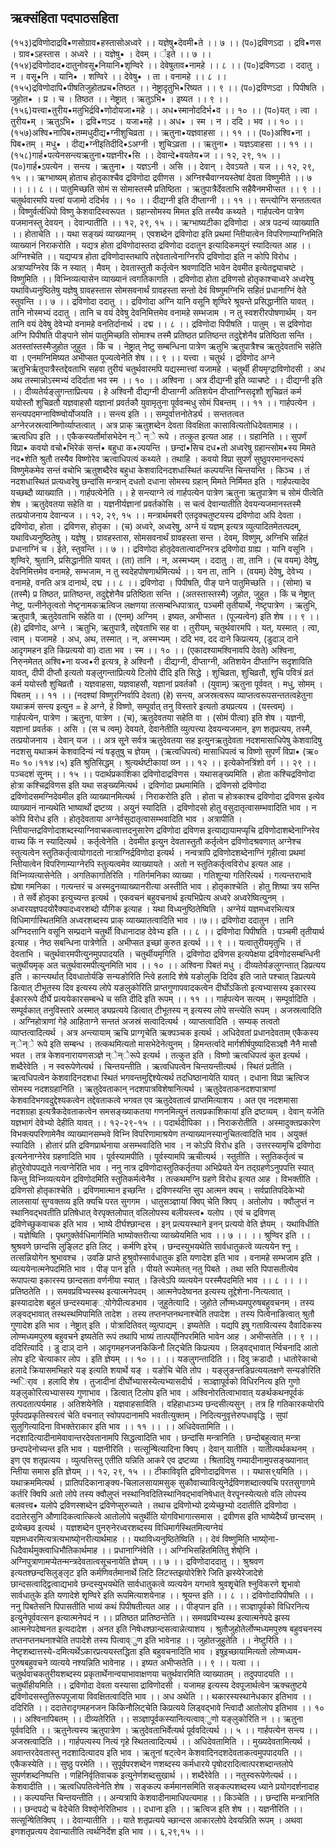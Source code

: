 ## ऋक्संहिता पदपाठसहिता
(१५३)द्रविणोदाद्रवि•णसोग्राव•हस्तासोअध्वरे ।। यज्ञेषु•देवमी•ते ।। ७ ।।
(प०)द्रविणऽदा । द्रवि•णस । ग्राव•ऽहस्तास । अध्वरे ।। यज्ञेषु• । देवम् । र्इते ।। ७ ।।
(१५४)द्रविणोदाद•दातुनोवसू•नियानि•शृण्विरे ।। देवेषुताव•नामहे ।। ८ ।।
(प०)द्रविणऽदा । ददातु । न । वसू•नि । यानि• । शण्विरे ।। देवेषु• । ता । वनामहे ।। ८ ।।
(१५५)द्रविणोदापि•पीषतिजुहोतप्रच•तिष्ठत ।। नेष्ट्रादृतुभि•रिष्यत ।। ९ ।।
(प०)द्रविणऽदा । पिपीषति । जुहोत• । प्र । च । तिष्ठत ।। नेष्ट्रात् । ऋतुऽभि• । इष्यत ।। ९ ।।
(१५६)यत्त्वा•तुरीय•मतुभिर्द्रवि•णोदोयजा•महे ।। अध•स्मानोददिर्भ•व ।। १० ।।
(प०)यत् । त्वा । तुरीय•म् । ऋतुऽभि• । द्रवि•णऽद । यजा•महे ।। अध• । स्म । न । ददि । भव ।। १० ।।
(१५७)अश्वि•नापिब•तम्मधुदीद्य•ग्नीशुचिव्रता ।। ऋतुना•यज्ञवाहसा ।। ११ ।।
(प०)अश्वि•ना । पिब•तम् । मधु• । दीद्य•ग्नीइतिदीदि•ऽअग्नी । शुचिऽव्रता ।। ऋतुना• । यज्ञऽवाहसा ।। ११ ।।
(१५८)गार्ह•पत्येनसन्त्यऋतुना•यज्ञनीर•सि ।। देवान्दे•वयतेय•ज ।। १२, २९, १५ ।।
(प०)गार्ह•ऽपत्येन । सन्त्य । ऋतुना• । यज्ञऽनी । असि ।। देवान् । देवऽयते । यज ।। १२, २९, १५ ।।
ऋग्भाष्यम्
होताच होतृकाश्चैव द्रविणोदा द्रवीणस ।
अग्निश्चैवाग्नयस्तेषां देवता विष्णुमीते ।। ७ ।।  ।। ८ ।।
पातुमिच्छति सोमं स सोमास्तस्मै प्रतिष्ठिता ।
ऋतुपात्रैर्देवताभि सहैवैनमभीप्सत ।। ९ ।।
चतुर्थवारमपि यत्त्वां यजामो ददिर्भव ।। १० ।।
दीद्यग्नी इति दीप्ताग्नी ।। ११ ।।
सन्त्योग्नि सन्ततत्वत ।
विष्णुर्वर्त्वधिपो विष्णु केशवादिस्वरूपत ।
ग्रहान्सोमस्य मिमत इति तस्यैव कथ्यते ।
गार्हपत्येन पात्रेण यजमानस्तु देवयन् ।
देवान्पातीति ।। १२, २९, १५ ।।
ऋग्भाष्यटीका
द्रविणोदा । अत्र पदन्यं व्याख्याति ।। होताचेति ।। यथा सङ्ख्यं व्याख्यानम् । एवशब्देन द्रविणोदा इति प्रथमां न्तिीयात्वेन विपरिणाम्याग्निमिति व्याख्यानं निराकरोति । यद्यत्र होता द्रविणोदास्तदा द्रविणोदा ददातुन इत्यादिकमयु्नं स्यादित्यत आह ।। अग्निश्चेति ।। यद्यप्यत्र होता द्रविणोदास्तथापि तद्देवतात्वेनाग्निरपि द्रविणोदा इति न कोपि विरोध । अत्राप्यग्निरेव किं न स्यात् । मैवम् । देवतास्तुतौ कर्तृत्वेन श्रवणादिति भावेन देवमीत इत्येतद्व्याचष्टे । विष्णुमिति ।। विभ्निव्यत्यासेन व्याख्यानं त्वगतिकागति । द्रविणोदा होता द्रविणसो होतृकाश्चाध्वरे अध्वरेषु यथाविध्यनुष्ठितेषु यज्ञेषु ग्रावहस्तास सोमसवनार्थं ग्रावहस्ता सन्तो देवं विष्णुमग्निभि सहितं प्रधानाग्निं वेते स्तुवन्ति ।। ७ ।।
द्रविणोदा ददातु ।। द्रविणोदा अग्नि यानि वसूनि शृण्विरे श्रूयन्ते प्रसिद्धानीति यावत् । तानि नोस्मभ्यं ददातु । तानि च वयं देवेषु देवनिमित्तमेव वनामहे सम्भजाम । न तु स्वशरीरपोषणार्थम् । यन तानि वयं देवेषु देवेभ्यो वनामहे वनतिर्दानार्थ । दद्म ।। ८ ।।
द्रविणोदा पिपीषति । पातुम् । स द्रविणोदा अग्नि पिपीषति पीङ्पाने सोमं पातुमिच्छति सोमाश्च तस्मै प्रतिष्ठत प्रातिष्ठन्त तदुद्देशेनैव प्रतिष्ठिता सन्ति । अतस्तांस्तस्मैजुहोत जुहुत । किं च । नेष्ट्रात् नेष्टु सम्बन्धिना पात्रेण ऋतुभि ऋतुपात्रैश्च ऋतुदेवताभि सहेति वा । एनमग्निमिष्यत अभीप्सत पूज्यत्वेनेति शेष ।। ९ ।।
यत्त्वा । चतुर्थ । द्रविणोद अग्ने ऋतुभिर्ऋतुपात्रैस्तद्देवताभि सहवा तुरीयं चतुर्थवारमपि यद्यस्मात्त्वां यजामहे । चतुर्थी हीयमृग्द्राविणोदसी । अध अथ तस्मान्नोऽस्मभ्यं ददिर्दाता भव स्म ।। १० ।।
अश्विना । अत्र दीद्यग्नी इति व्याचष्टे ।। दीद्यग्नी इति ।। दीव्यतेर्यङ्लुगन्ताप्रित्यय । हे अश्विनौ दीद्यग्नी दीप्ताग्नी अतिशयेन दीप्ताग्निसदृशौ शुचिव्रतं कर्म ययोस्तौ शुचिव्रतौ यज्ञवाहसौ यज्ञानां प्रवर्तकौ युवामृतुना पूर्ववन्मधु सोमं पिबन्तम् ।। ११ ।।
गार्हपत्येन । सन्त्यपदमग्नाविष्ण्वोर्योजयति ।। सन्त्य इति ।। सम्पूर्वात्तनोतेर्ड्य । सन्ततत्वत अग्नेरजस्रत्वान्ष्णिोर्व्याप्तत्वात् । अत्र प्राक् ऋतुशब्देन देवता विवक्षिता कासावित्यतोधिदेवतामाह ।। ऋत्वधिप इति ।। एकैकस्यर्तोर्मासभेदेन न्े न्े रूपे । तत्कुत इत्यत आह ।। ग्रहानिति ।। सुपर्णं विप्रा• कवयो वचो•भिरेकं सन्तं• बहुधा क•ल्पयन्ति । छन्दां•सिच दध•तो अध्वरेषु ग्रहान्त्सोम•स्य मिमते नद•शेति श्रुतौ तस्यैव विष्णोरेव ऋत्वाधिपत्यं कथ्यते । तथाहि । कवयो विप्रा सुपर्णं सुष्ठुपरमानन्दरूपं विष्णुमेकमेव सन्तं वचोभि ऋतुशब्दैरेव बहुधा केशवादिनदशधास्थितं कल्पयन्ति चिन्तयन्ति । किञ्च । तं नदशधास्थितं प्रत्यध्वरेषु छन्दांसि मन्त्रान् दधतो दधाना सोमस्य ग्रहान् मिमते निर्मिमत इति । गार्हपत्यादेव यच्छब्दौ व्याख्याति ।। गार्हपत्येनेति ।। हे सन्त्याग्ने त्वं गार्हपत्येन पात्रेण ऋतुना ऋतुपात्रेण च सोमं पीत्वेति शेष । ऋतुदेवतया सहेति वा । यज्ञनीर्यज्ञानां प्रवर्तकोसि । स चत्वं देवान्यातीति देवयन्यजमानस्तस्मै तत्प्रयोजनाय देवान्यज ।। १२, २९, १५ ।।
मन्त्रार्थमबरी
एतदृक्चतुष्टयस्य द्रविणोदा अपि देवता । द्रविणोदा, होता । द्रविणस, होतृका । (च) अध्वरे, अध्वरेषु, अग्ने यं यज्ञम् इत्यत्र व्युत्पादितमेतत्पदम्, यथाविध्यनुष्ठितेषु । यज्ञेषु । ग्रावहस्तास, सोमसवनार्थं ग्रावहस्ता सन्त । देवम्, विष्णुम्, अग्निभि सहितं प्रधानाग्निं च । ईते, स्तुवन्ति ।। ७ ।।
द्रविणोदा होतृदेवतात्वादग्निरत्र द्रविणोदा ग्राह्य । यानि वसूनि । शृण्विरे, श्रुतानि, प्रसिद्धानीति यावत् । (ता) तानि । न, अस्मभ्यम् । ददातु । ता, तानि । (च वयम्) देवेषु, देवनिमित्तमेव वनामहे, सम्भजाम, न तु स्वदेहपोषणार्थमित्यर्थ ।। यन ता, तानि । (वयम्) देवेषु, देवेभ्य । वनामहे, वनति अत्र दानार्थ, दद्म ।। ८ ।।
द्रविणोदा । पिपीषति, पीङ् पाने पातुमिच्छति ।। (सोमा) च (तस्मै) प्र तिष्ठत, प्रातिष्ठन्त, तदुद्देशेनैव प्रतिष्ठिता सन्ति । (अतस्तास्तस्मै) जुहोत, जुहुत । किं च नेष्ट्रात् नेष्टु, पत्नीनेतृत्वतो नेष्टृनामकऋत्विज लक्षणया तत्सम्बन्धिपात्रात्, पञ्चमी तृतीयार्थे, नेष्टृपात्रेण । ऋतुभि, ऋतुपात्रै, ऋतुदेवताभि सहेति वा । (एनम्) अग्निम् । इष्यत, अभीप्सत । (पूज्यत्वेन) इति शेष ।। ९ ।।
(हे) द्रविणोद, अग्ने । ऋतुभि, ऋतुपात्रै, तद्देवताभि सह वा । तुरीयम्, चतुर्थवारमपि । यत्, यस्मात् । त्वा, त्वाम् । यजामहे । अध, अथ, तस्मात् । न, अस्मभ्यम् । ददि भव, दद दाने किप्रत्यय, (डुदाञ् दाने आदृगमहन इति किप्रत्ययो वा) दाता भव । स्म ।। १० ।।
(एकादश्यामश्विनावपि देवते) अश्विना, निरु्नमेतत् अश्वि•ना यज्व•री इत्यत्र, हे अश्विनौ । दीद्यग्नी, दीप्ताग्नी, अतिशयेन दीप्ताग्नि सदृशाविति यावत्, दीपी दीप्तौ इत्यतो यङ्लुगन्ताप्रित्यये टिलोपे दीदि इति सिद्धे । शुचिव्रता, शुचिव्रतौ, शुचि पवित्रं व्रतं कर्म ययोस्तौ शुचिव्रतौ । यज्ञवाहसा, यज्ञवाहसौ, यज्ञानां प्रवर्तकौ । (युवाम्) ऋतुना पूर्ववत् । मधु, सोमम् । पिबतम् ।। ११ ।।
(नदश्यां विष्णुरग्निर्वापि देवता) (हे) सन्त्य, अजस्रत्वरूप व्याप्तत्वरूपसन्ततत्वहेतुना यथाक्रमं सन्त्य इत्यु्न = हे अग्ने, हे विष्णो, सम्पूर्वात् तनु विस्तारे इत्यतो ड्यप्रत्यय । (यस्त्वम्) । गार्हपत्येन, पात्रेण । ऋतुना, पात्रेण । (च), ऋतुदेवतया सहेति वा । (सोमं पीत्वा) इति शेष । यज्ञनी, यज्ञानां प्रवर्तक । असि । (स च त्वम्) देवयते, देवानेतीति व्युत्पत्त्या देवयन्यजमान, इण शतृप्रत्यय, तस्मै, तत्प्रयोजनाय । देवान् यज ।। अत्र सू्ने सर्वत्र ऋतुदेवतया सह इत्यु्नऋतुदेवता नदशमासाधिपेषु केशवादिषु नदशसु यथाक्रमं केशवादिन्यं न्यं षडृतुषु च ज्ञेयम् । (ऋत्वधिपत्वं) मासाधिपत्वं च विष्णो सुपर्णं विप्रा• (ऋ० म० १०।११४।५) इति श्रुतिसिद्धम् । श्रुत्यर्थष्टीकायां व्य्न ।। १२ ।। इत्येकोनत्रिंशो वर्ग ।। २९ ।। पञ्चदशं सू्नम् ।। १५ ।।
पदार्थप्रकाशिका
द्रविणोदाद्रविणस । यथासङ्ख्यमिति । होता कश्चिद्रविणोदा होत्रा कश्चिद्रविणस इति यथा सङ्ख्यमित्यर्थ । द्रविणोदा प्रथमामिति । द्रविणसो द्रविणोदा द्रविणोदसमग्निदेवमील इति व्याख्यानमित्यर्थ । निराकरोति इति । होता च होत्रकाश्च द्रविणोदा द्रविणस इत्येव व्याख्यानं नान्यथेति भाष्यार्थो द्रष्टव्य । अयु्नं स्यादिति । द्रविणोदसो होतु वसुदातृत्वासम्भवादिति भाव । न कोपि विरोध इति । होतृदेवताया अग्नेर्वसुदातृत्वासम्भवादिति भाव । अत्रापीति । न्तिीयान्तद्रविणोदाशब्दस्याग्निवाचकत्वात्तदनुसारेण द्रविणोदा द्रविणस इत्याद्यायामप्यृचि द्रविणोदाशब्देनाग्निरेव वाच्य किं न स्यादित्यर्थ । कर्तृत्वेनेति । देवमीत इत्यु्न देवतास्तुतौ कर्तृत्वेन द्रविणोदश्रवणात् अग्नेश्च स्तुत्यत्वेन स्तुतिकर्तृत्वायोगादतो नात्राग्निर्द्रविणोदा इत्यर्थ ।
नन्वत्रापि द्रविणोदशब्देनाग्निं गृहीत्वा प्रथमां न्तिीयात्वेन विपरिणाम्याग्नेरपि स्तुत्यत्वमेव व्याख्यायते । अतो न स्तुतिकर्तृत्वविरोध इत्यत आह । विभ्निव्यत्यासेनेति । अगतिकागतिरिति । गतिर्गमनिका व्याख्या । गतिशून्या गतिरित्यर्थ । गत्यन्तराभावे ह्येषा गमनिका । गत्यन्तरं च अस्मदु्नव्याख्यानरीत्या अस्तीति भाव । होतृकाश्चेति । होतु शिष्या त्रय सन्ति । ते सर्वे होतृका इत्युच्यन्त इत्यर्थ । एकवचनं बहुवचनार्थ इत्यभिप्रेत्य अध्वरे अध्वरेष्वित्यु्नम् । अध्वरयज्ञपदयोरैक्यादध्वरशब्दो यौगिक इत्याह । यथा विध्यनुष्ठितेष्विति । अग्नेयं यज्ञमध्वरभित्यत्र विधिमार्गास्थितमिति अध्वरशब्दस्य प्राक् व्याख्यातत्वादिति 
भाव ।।७।।
द्रविणोदा ददातुन । तानि अग्निदत्तानि वसूनि सम्प्रदाने चतुर्थी विधानादाह देवेभ्य इति ।। ८ ।।
द्रविणोदा पिपीषति । पञ्चमी तृतीयार्थ इत्याह । नेष्ठ सबन्धिना पात्रेणेति । अभीप्सत इच्छां कुरुत इत्यर्थ ।। ९ ।।
यत्वातुरीयमृतुभि । तं देवताभि । चतुर्थवारमपीत्यु्नमुपपादयति । चतुर्थीयमृगिति । द्रविणोदा द्रविणस इत्यपेक्षया द्रविणोदसम्बन्धिनी चतुर्थीयमृक् अत चतुर्थवारमपीत्यु्नमिति भाव ।। १० ।।
अश्विना पिबतं मधु । दीव्यतेर्यङलुगन्तात् डिप्रत्यय इति । कान्त्यर्थात् दिवधातोर्यङि सन्यङोरिति न्त्विे हलादि शेषे यङोलुकि दिदिव इति जाते पश्चात् डिप्रत्यये डित्वात् टीभूतस्य दिव इत्यस्य लोपे यङलुकोरिति प्राप्तगुणापवादकत्वेन दीर्घोऽकितो इत्यभ्यासस्य इकारस्य ईकाररूपे दीर्घे प्रत्ययेकारसम्बन्धे च सति दीदि इति रूपम् ।। ११ ।।
गार्हपत्येन सत्यम् । सम्पूर्वादिति । सम्पूर्वकात् तनुविस्तारे अस्मात् ड्यप्रत्यये डित्वात् टीभूतस्य न् इत्यस्य लोपे सन्त्येति रूपम् । अजस्रत्वादिति । अग्निहोत्राणां गेहे आहिताग्ने सन्ततं अजस्रं सत्वादित्यर्थ । व्याप्तत्वादिति । सम्यक् तत्वतो व्याप्तत्वादित्यर्थ । अत्र अन्त्यायाम् ऋचि प्राग्गृचेति ऋक्पञ्चक इत्यर्थ । अधिदेवतां प्रधानदेवताम् एकैकस्य न्ेन्े रूपे इति सम्बन्ध । तत्कथमित्यतो मासभेदेनेत्यु्नम् । हिमन्तर्त्वादे मार्गशीर्षपुष्यादिसञ्ज्ञौ नैनै मासौ भवत । तत्र केशवनारायणसञ्ज्ञे न्ेन्ेरूपे इत्यर्थ । तत्कुत इति । विष्णो ऋत्वधिपत्वं कुत इत्यर्थ । शब्दैरेवेति । न स्वरूपेणेत्यर्थ । चिन्तयन्तीति । ऋत्वधिपत्वेन चिन्तयन्तीत्यर्थ । स्थितं प्रतीति । ऋत्वधिपत्वेन केशवादिनदशधा स्थितं भगवन्तमुद्दिश्येत्यर्थ तदधिष्ठानायेति यावत् । दधाना विप्रा ऋत्विज सोमस्य नदशग्रहानिति । ऋतुदेवताकान् नदशपात्रविशेषानित्यर्थ । ऋतुदेवताकनदशपात्राणां केशवादिभगवदुद्देश्यकत्वेन तद्देवताकत्वे भगवत एव ऋतुदेवतात्वं प्राप्तमित्याशय । अत एव नदशमासा नदशग्रहा इत्यत्रैकदेवताकत्वेन समसङ्ख्याकतया गणनमित्यु्नं तत्वप्रकाशिकायां इति द्रष्टव्यम् । देवान् यजेति यज्ञभागं देवेभ्यो देहीति यावत् ।। १२-२९-१५ ।।
पदार्थदीपिका
।। निराकरोतीति । अस्मादुक्तप्रकारेण विभक्त्यपरिणामेनैव व्याख्यानसम्भवे विभ्नि विपरिणामाश्रयेण तन्याख्यानस्यानुचितत्वादिति भाव । अयुक्तं स्यादिति । होतारं प्रति द्रविणप्रार्थनाया असम्भवादिति भाव । न कोऽपि विरोध इति । उत्तरस्यामृचि द्रविणोदा इत्यनेनाग्नेरेव ग्रहणादिति भाव । पूर्वस्यामपीति । पूर्वस्यामपि ऋचीत्यर्थ । स्तुतीति । स्तुतिकर्तृत्वं च होतुरेवोपपद्यते नत्वग्नेरिति भाव । ननु नात्र द्रविणोदास्तुतिकर्तृतया अभिप्रेयते येन तद्ग्रहणेऽनुपपत्ति स्यात् किन्तु विभ्निव्यत्ययेन द्रविणोदमिति स्तुतिकर्मत्वेनैव । तत्कथमग्नि ग्रहणे विरोध इत्यत आह । विभक्तीति । द्रविणसो होतृकाश्चेति । द्रविणमात्मान इच्छन्ति । द्रविणस्यन्ति सुप आत्मन क्यच् । सर्वप्रातिपदिकेभ्यो लालसायां सुग्वक्तव्य इति क्यचि परत सुगगम । धातुसञ्ज्ञायां क्विप् चेति क्विप् । अतोलोप । क्वौलुप्तं न स्थानिवद्भवतीति प्रतिषेधात् वेरपृक्तलोपात् वलिलोपस्य बलीयस्त्व• यलोप । एवं च द्रविणस् द्रविणेच्छुकवाचक इति भाव । भाष्ये दीर्घश्छान्दस । इन् प्रत्ययस्थाने इनन् प्रत्ययो वेति ज्ञेयम् । यथाविधीति । यज्ञेष्विति । पृथगुक्तेर्वधिमार्गमिति भाष्योक्तरीत्या व्याख्येयमिति भाव ।। ७ ।।
।। श्रुण्विर इति ।। श्रुश्रवणे छान्दसि लुङ्लिट इति लिट् । कर्मणि इरेच् । छन्दस्युभयथेति सार्वधातुकत्वे व्यत्ययेन श्नु । तत्सन्नियोगेन श्रुभावश्च । उवङि प्राप्ते हुश्रुवोस्सार्वधातुक इति यणादेश इति भाव । वनामहे सम्भजाम इति । व्यत्ययेनात्मनेपदमिति भाव । पीङ् पान इति । पीयते रूपमेतत् नतु पिबते । तथा सति पिपासतीत्येव रूपापत्या इकारस्य छान्दसता वर्णनीया स्यात् । ङित्वेऽपि व्यत्ययेन परस्मैपदमिति भाव ।। ८ ।।
।। प्रतिष्ठतेति ।। समवप्रविभ्यस्स्थ इत्यात्मनेपदम् । आत्मनेपदेष्वनत इत्यस्य तूद्देशेना-नित्यत्वात् । झस्यादादेश बहुलं छन्दस्यमाङ््योगेपीत्यडभाव । जुहुतेत्यादि । जुहोते र्लोण्मध्यमपुरुषबहुवचनम् । तस्य लङ्वद्भावात् तस्थस्थमिपामिति तादेश । तस्य तप्तनप्तनथनाश्चेति तपादेश । तस्य पित्वेनाङित्वात् श्रुतौ गुणादेश इति भाव । नेष्ट्रात् इति । पोत्रादितिवत् व्युत्पाद्यम् । इष्यतेति । यद्यपि इषु गतावित्यस्य दैवादिकस्य लोण्मध्यमपुरुष बहुवचने इष्यतेति रूपं तथापि भाष्यं तात्पर्यो्निपरमिति भावेन आह । अभीप्सतेति ।। ९ ।।
ददिरित्यादि । डु दाञ् दाने । आदृगमहनजनकिकिनौ लिट्चेति किप्रत्यय । लिड्वद्भावात् र्न्विचनादि आतो लोप इटि चेत्याकार लोप । इति ज्ञेयम् ।। १० ।।
।। यङलुगन्तादिति ।। दिवु क्रडादौ । धातोरेकाचो हलादे क्रियासमभिहारे यङ् इत्यति शयार्थे यङ् । यङोचि चेति तोप । यङ्लुङन्तङिप्रत्ययलक्षणे सन्यङोरिति न्भर्िाव । हलादि शेष । तुजादीनां दीर्घोभ्यासस्येत्यभ्यासदीर्घ । सञ्ज्ञापूर्वको विधिरनित्य इति गुणो यङ्लुकोरित्यभ्यासस्य गुणाभाव । डित्वात् टिलोप इति भाव । अश्विनोरतित्वाभावात् यङर्थकथनपूर्वकं तत्पदतात्पर्यमाह । अतिशयेनेति । यज्ञवाहसाविति । वहिहाधाञ्भ्य छन्दसीत्यसुन् । तत्र हि गतिकारकयोरपि पूर्वपदप्रकृतिस्वरत्वं चेति वचनात् स्वोपपदानामपि भवतीत्युक्तम् । निदित्यनुवृत्तेरुपधावृद्धि । सुपां सुलुगित्यादिना विभक्तेराकार इति भाव ।। ११ ।।
।। अधिदेवतामिति ।। नदशादित्यादीनामेवावान्तरदेवतानामपि सिद्धत्वादिति भाव । छन्दांसि मन्त्रानिति । छन्दोबहुत्वात् मन्त्रा छन्दपदेनोच्यन्त इति भाव । यज्ञनीरिति । सत्सून्षिेत्यादिना क्विप् । देवान् यातीति । यातीत्यर्थकथनम् । इण एव शतृप्रत्यय । व्युत्पत्तिस्तु एतीति यन्निति आकरे एव द्रष्टव्या । श्रितादिषु गम्यादीनामुपसङ्ख्यानात् न्तिीया समास इति ज्ञेयम् ।। १२, २९, १५ ।।
टीकाविवृति
द्रविणोदाद्रविणस ।। यथास९्यमिति ।। यथाक्रममित्यर्थ । प्रातिपदिकानाङ्क्य-चिलालसायामसुक् सुकौवाच्यावित्यु्नेर्द्रविणशब्दात्क्यचि परतसुगागमे कर्तरि क्विपि अतो लोपे तस्य क्वौलुप्तं नस्थानिवदितिस्थानिवद्भावनिषेधात् वेरपृ्नस्येत्यतो वलि लोपस्य बलवत्त्व• यलोपे द्रविणस्शब्देन द्रविणेप्सुरुच्यते । तथाच द्रविणोभ्यो द्रव्येच्छुभ्यो ददातीति द्रविणोदा । ददातेरसुनि औणादिकत्वात्कित्वे आतोलोपे चतुर्थीति योगविभागात्समास । द्रवीणस इति भाष्येदैर्घ्यं छान्दसम् । द्रव्येच्छव इत्यर्थ । यज्ञशब्देन पुनरु्नेरध्वरशब्दस्य विधिमार्गस्थितमित्यग्नेयं यज्ञमध्वरमित्यत्रत्यभाष्यो्नरीत्यार्थमाह ।। यथाविध्यनुष्ठितेष्विति ।। देवं विष्णुमिति भाष्यो्ना-धिदैवार्थमुक्त्वाधिभौतिकार्थमाह ।। प्रधानाग्निंवेति ।। अग्निभिसहितमितितु शेषो्नि । अग्निपुत्राणामप्येतन्मन्त्रदेवतात्वसूचनायेति ज्ञेयम् ।। ७ ।।
द्रविणोदाददातु ।। श्रुश्रवण इत्यतश्छन्दसिलुङ्लृट इति कर्मणिवर्तमानार्थे लिटि लिटस्तझयोरेशिरे जिति झस्येरेजादेशे छान्दसत्वाद्द्वित्वाद्यभावे छन्दस्युभयथेति सार्वधातुकत्वे व्यत्ययेन यगभावे श्रुवशृृचेति श्नुविकरणे शृृभावो सार्वधातुके इति यणादेशे शृृण्विरे इति रूपमित्याशयेनाह ।। श्रूयन्त इति ।। ८ ।।
द्रविणोदापिपीषति ।। ननु पिबतेसनि पिपासतीति भाव्यं कथं पिपीषतीत्यत आह ।। पीङ्पान इति ।। सञ्ज्ञापूर्वको विधिरनित्य इत्यु्नेपूर्ववत्सन इत्यात्मनेपदं न ।। प्रतिष्ठत प्रातिष्ठन्तेति ।। समवप्रविभ्यस्थ इत्यात्मनेपदे झस्य आत्मनेपदेष्वनत इत्यदादेश । अनत इति निषेधश्छान्दसत्वान्नेत्याशय । श्रुतौजुहोतेर्लोण्मध्यमपुरुष बहुवचनस्य तप्तनप्तनथनाश्चेति तपादेशे तस्य पित्वाव्ुण इति भावेनाह ।। जुहोतजुहुतेति ।। नेष्टुरिति ।। नेष्टृशब्दात्तस्ये-दमित्यर्थेऽकारप्रत्ययस्तद्धिता इति बहुवचनादिति भाव । इषुइच्छायामित्यतो लोण्मध्यम-पुरुषबहुवचने व्यत्यये नश्यन्निति भावेनाह ।। इष्यत अभीप्सतेति ।। ९ ।। 
यत्वा ।। चतुर्थवाचकतुरीयशब्दस्य प्रकृतार्थेनान्वयाभावाक्षणया चतुर्थवारमिति व्याख्यातम् । तदुपपादयति ।। चतुर्थीहीयमिति ।। द्रविणोदा देवता यस्यासा द्राविणोदसी । यजामह इत्यस्य देवपूजार्थत्वेन ऋक्चतुष्टये द्रविणोदसस्तुतिरूपपूजाया विवक्षितत्वादिति भाव ।। अध अथेति ।। थकारस्यस्थानेधकार इतिभाव ।। ददिरिति ।। ददातेरादृगमहनजन किकिनौलिट्चेति किप्रत्यये लिड्वद्भावे न्त्विादौ आतोलोप इतिभाव ।। १० ।।
अश्विनापिबतम् ।। दीव्यतेरिति ।। सञ्ज्ञापूर्वकस्यानित्यत्वाव्ुणो यङ्लुकोरिति न ।। ऋतुना पूर्ववदिति ।। ऋतुनेत्यस्य ऋतुपात्रेण । ऋतुदेवताभिर्वेत्यर्थ पूर्ववदित्यर्थ ।। ५ ।।
गार्हपत्येन सन्त्य ।। अजस्रत्वादिति ।। गार्हपत्यस्य नित्यं गृहे स्थितत्वादित्यर्थ ।। अधिदेवतामिति ।। मुख्यदेवतामित्यर्थ । अवान्तरदेवतास्तु नदशादित्यादय इति भाव । ऋतूनां षट्त्वेन केशवादिनदशदेवताकत्वमुपपादयति ।। एकैकस्येति ।। सुष्ठु परमेति ।। सुपूर्वपरशब्देन णशब्दस्य कर्मधारये पृषोदरादित्वात्परशब्दान्तलोपे सुपर्णशब्दनिष्पत्ति । णहिनिर्वृतिवाचक इत्यु्नेर्णशब्दसुखार्थ ।। शब्दैरेवेति ।। नतुस्वरूपेणेत्यर्थ ।। केशवादीति ।। ऋत्वधिपतित्वेनेति शेष । सङ्कल्प कर्ममानसमिति सङ्कल्पशब्दस्य ध्याने प्रयोगदर्शनादाह ।। कल्पयन्ति चिन्तयन्तीति ।। अन्यत्रापि केशवादीनामाधिपत्यमाह ।। किञ्चेति ।। छन्दांसि मन्त्रानिति ।। छन्दपद्ये च वेदेचेति विश्वो्नेरितिभाव ।। दधाना इति ।। ऋत्विज इति शेष ।। यज्ञनीरिति ।। सत्सून्षिेतिक्विप् ।। देवान्यातीति ।। याते शतृप्रत्यये च्छान्दस आकारलोपे देवयन्निति रूपम् । अथवा इणशतृप्रत्यय देवान्यातीति त्वर्थनिर्देश इति भाव ।। ६,२९,१५ ।।
 